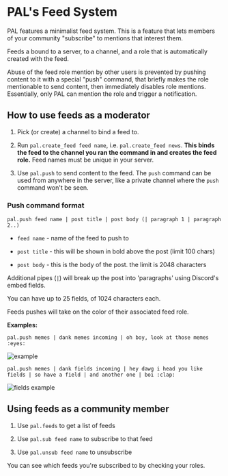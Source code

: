 # **PAL's Feed System**

PAL features a minimalist feed system.
This is a feature that lets members of your community "subscribe" to mentions that interest them.

Feeds a bound to a server, to a channel, and a role that is automatically created with the feed.

Abuse of the feed role mention by other users is prevented by pushing content to it with a special "push" command, that briefly makes the role mentionable to send content, then immediately disables role mentions. Essentially, only PAL can mention the role and trigger a notification.

## How to use feeds as a moderator

1. Pick (or create) a channel to bind a feed to.

2. Run `pal.create_feed feed name`, i.e. `pal.create_feed news`. **This binds the feed to the channel you ran the command in and creates the feed role.** Feed names must be unique in your server.

3. Use `pal.push` to send content to the feed. The `push` command can be used from anywhere in the server, like a private channel where the `push` command won't be seen.

### Push command format

`pal.push feed name | post title | post body (| paragraph 1 | paragraph 2..)`

- `feed name` - name of the feed to push to

- `post title` - this will be shown in bold above the post (limit 100 chars)

- `post body` - this is the body of the post. the limit is 2048 characters

Additional pipes (`|`) will break up the post into 'paragraphs' using Discord's embed fields.

You can have up to 25 fields, of 1024 characters each.

Feeds pushes will take on the color of their associated feed role.

**Examples:**

`pal.push memes | dank memes incoming | oh boy, look at those memes :eyes:`


![example](http://imgur.com/DgPHYKi.jpg)

`pal.push memes | dank fields incoming | hey dawg i head you like fields | so have a field | and another one | boi :clap:`

![fields example](http://imgur.com/1gVWM1B.jpg)

## Using feeds as a community member

1. Use `pal.feeds` to get a list of feeds

2. Use `pal.sub feed name` to subscribe to that feed

3. Use `pal.unsub feed name` to unsubscribe

You can see which feeds you're subscribed to by checking your roles.
